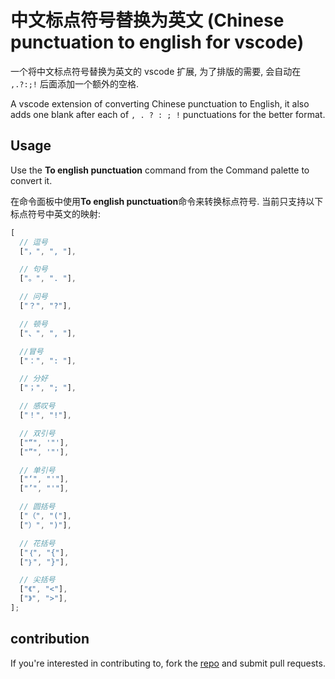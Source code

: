 # 中文标点符号替换为英文 (Chinese punctuation to english for vscode)

一个将中文标点符号替换为英文的 vscode 扩展, 为了排版的需要, 会自动在 `,.?:;!` 后面添加一个额外的空格.

A vscode extension of converting Chinese punctuation to English, it also adds one blank after each of `, . ? : ; !` punctuations for the better format.

## Usage

Use the **To english punctuation** command from the Command palette to convert it.

在命令面板中使用**To english punctuation**命令来转换标点符号. 当前只支持以下标点符号中英文的映射:

```javascript
[
  // 逗号
  ["，", ", "],

  // 句号
  ["。", ". "],

  // 问号
  ["？", "?"],

  // 顿号
  ["、", ", "],

  //冒号
  ["：", ": "],

  // 分好
  ["；", "; "],

  // 感叹号
  ["！", "!"],

  // 双引号
  ["“", '"'],
  ["”", '"'],

  // 单引号
  ["‘", "'"],
  ["’", "'"],

  // 圆括号
  ["（", "("],
  ["）", ")"],

  // 花括号
  ["｛", "{"],
  ["｝", "}"],

  // 尖括号
  ["《", "<"],
  ["》", ">"],
];
```

## contribution

If you're interested in contributing to, fork the [repo](https://github.com/buuug7/chinese-punctuation-to-english-vsocode.git) and submit pull requests.
